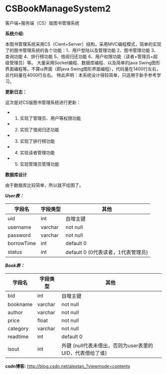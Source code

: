 # CSBookManageSystem2
客户端+服务端（CS）版图书管理系统

**系统介绍:**

本图书管理系统采用CS（Cient+Server）结构，采用MVC编程模式，简单的实现了的图书管理系统的各个功能：1、用户登陆以及管理功能 2、图书管理功能 3、查询功能 4、排行榜功能 5、借阅归还功能 6、用户权限功能（读者+管理员+超级管理员）等。 大量采用Socket编程、数据库编程、以及简单的java Swing图形界面编程等。不算ui界面（即java Swing图形界面编程），代码量在1400行左右，总代码量在4000行左右。 特此声明：本系统设计得较简单，只适用于新手参考学习。

**更新日志：** 

这次是对CS版图书管理系统进行更新：
- 1. 实现了管理员、用户等权限功能
- 2. 实现了借阅归还功能
- 3. 实现了排行榜功能
- 4. 实现读者管理功能
- 5. 实现管理员管理功能

**数据库设计**

由于数据库比较简单，所以就不绘图了。

***User表：***

字段名 | 字段类型 | 其他
----|------|----
uid | int  | 自增主键
username | varchar  | not null
password	| varchar  |not null
borrowTime | int | default 0
status | int |default 0 (0代表读者，1代表管理员)

***Book表：***

字段名 | 字段类型 | 其他
----|------|----
bid | int | 自增主键
bookname | varchar | not null
author | varchar | not null
price | float | not null
category | varchar | not null
readtime | int |default 0
isout | int | 外键 (null代表未借出，否则为user表里的UID，代表借给了谁)

**csdn博客:**
http://blog.csdn.net/alextan_?viewmode=contents

